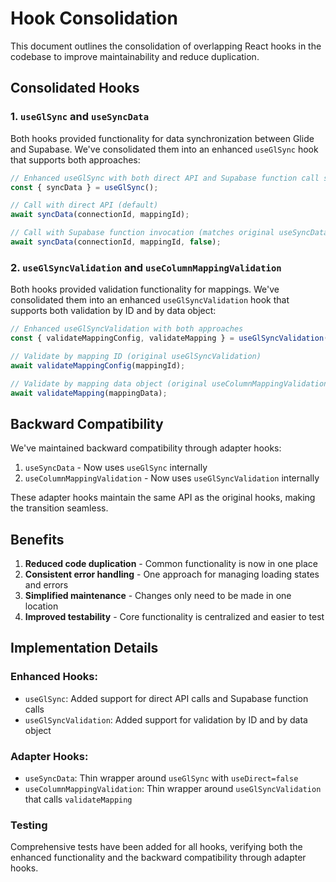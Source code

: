 # Hook Consolidation

This document outlines the consolidation of overlapping React hooks in the codebase to improve maintainability and reduce duplication.

## Consolidated Hooks

### 1. `useGlSync` and `useSyncData`

Both hooks provided functionality for data synchronization between Glide and Supabase. We've consolidated them into an enhanced `useGlSync` hook that supports both approaches:

```typescript
// Enhanced useGlSync with both direct API and Supabase function call support
const { syncData } = useGlSync();

// Call with direct API (default)
await syncData(connectionId, mappingId);

// Call with Supabase function invocation (matches original useSyncData)
await syncData(connectionId, mappingId, false);
```

### 2. `useGlSyncValidation` and `useColumnMappingValidation`

Both hooks provided validation functionality for mappings. We've consolidated them into an enhanced `useGlSyncValidation` hook that supports both validation by ID and by data object:

```typescript
// Enhanced useGlSyncValidation with both approaches
const { validateMappingConfig, validateMapping } = useGlSyncValidation();

// Validate by mapping ID (original useGlSyncValidation)
await validateMappingConfig(mappingId);

// Validate by mapping data object (original useColumnMappingValidation)
await validateMapping(mappingData);
```

## Backward Compatibility

We've maintained backward compatibility through adapter hooks:

1. `useSyncData` - Now uses `useGlSync` internally
2. `useColumnMappingValidation` - Now uses `useGlSyncValidation` internally

These adapter hooks maintain the same API as the original hooks, making the transition seamless.

## Benefits

1. **Reduced code duplication** - Common functionality is now in one place
2. **Consistent error handling** - One approach for managing loading states and errors
3. **Simplified maintenance** - Changes only need to be made in one location
4. **Improved testability** - Core functionality is centralized and easier to test

## Implementation Details

### Enhanced Hooks:

- `useGlSync`: Added support for direct API calls and Supabase function calls
- `useGlSyncValidation`: Added support for validation by ID and by data object

### Adapter Hooks:

- `useSyncData`: Thin wrapper around `useGlSync` with `useDirect=false`
- `useColumnMappingValidation`: Thin wrapper around `useGlSyncValidation` that calls `validateMapping`

### Testing

Comprehensive tests have been added for all hooks, verifying both the enhanced functionality and the backward compatibility through adapter hooks. 